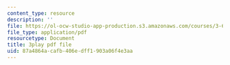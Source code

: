 ```yaml
---
content_type: resource
description: ''
file: https://ol-ocw-studio-app-production.s3.amazonaws.com/courses/3-60-symmetry-structure-and-tensor-properties-of-materials-fall-2005/87a4864acafb406edff1903a06f4e3aa_O8q7AqZxtXQ.pdf
file_type: application/pdf
resourcetype: Document
title: 3play pdf file
uid: 87a4864a-cafb-406e-dff1-903a06f4e3aa
---
```

